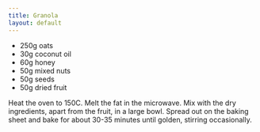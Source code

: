 ```yaml
---
title: Granola
layout: default
---
```


* 250g oats
* 30g coconut oil
* 60g honey
* 50g mixed nuts
* 50g seeds
* 50g dried fruit

Heat the oven to 150C. Melt the fat in the microwave. Mix  with the dry ingredients, apart from the fruit, in a large bowl.
Spread out on the baking sheet and bake for about 30-35 minutes until golden, stirring occasionally.
